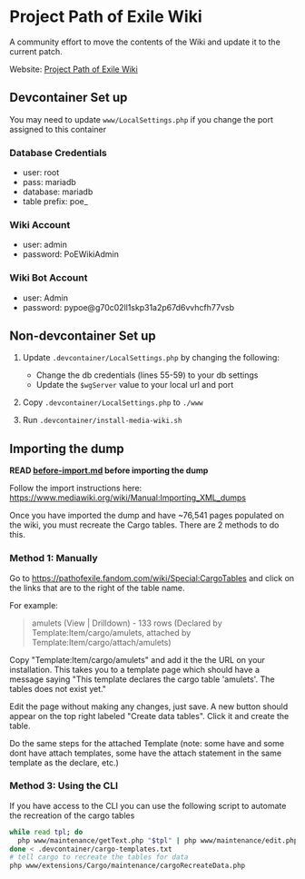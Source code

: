 # Project Path of Exile Wiki

A community effort to move the contents of the Wiki and update it to the current patch.

Website: [Project Path of Exile Wiki](https://poewiki.net)

## Devcontainer Set up

You may need to update `www/LocalSettings.php` if you change the port assigned to this container

### Database Credentials

- user: root
- pass: mariadb
- database: mariadb
- table prefix: poe\_

### Wiki Account

- user: admin
- password: PoEWikiAdmin

### Wiki Bot Account

- user: Admin
- password: pypoe@g70c02ll1skp31a2p67d6vvhcfh77vsb

## Non-devcontainer Set up

1. Update `.devcontainer/LocalSettings.php` by changing the following:

   - Change the db credentials (lines 55-59) to your db settings
   - Update the `$wgServer` value to your local url and port

2. Copy `.devcontainer/LocalSettings.php` to `./www`

3. Run `.devcontainer/install-media-wiki.sh`

## Importing the dump

**READ [before-import.md](./before-import.md) before importing the dump**

Follow the import instructions here: https://www.mediawiki.org/wiki/Manual:Importing_XML_dumps

Once you have imported the dump and have ~76,541 pages populated on the wiki, you must recreate the Cargo tables. There are 2 methods to do this.

### Method 1: Manually

Go to https://pathofexile.fandom.com/wiki/Special:CargoTables and click on the links that are to the right of the table name.

For example:

> amulets (View | Drilldown) - 133 rows (Declared by Template:Item/cargo/amulets, attached by Template:Item/cargo/attach/amulets)

Copy "Template:Item/cargo/amulets" and add it the the URL on your installation. This takes you to a template page which should have a message saying "This template declares the cargo table 'amulets'. The tables does not exist yet."

Edit the page without making any changes, just save. A new button should appear on the top right labeled "Create data tables". Click it and create the table.

Do the same steps for the attached Template (note: some have and some dont have attach templates, some have the attach statement in the same template as the declare, etc.)

### Method 3: Using the CLI

If you have access to the CLI you can use the following script to automate the recreation of the cargo tables

```sh
while read tpl; do
  php www/maintenance/getText.php "$tpl" | php www/maintenance/edit.php "$tpl"
done < .devcontainer/cargo-templates.txt
# tell cargo to recreate the tables for data
php www/extensions/Cargo/maintenance/cargoRecreateData.php
```

